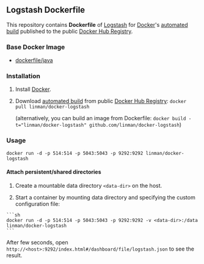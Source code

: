 ## Logstash Dockerfile


This repository contains **Dockerfile** of [Logstash](http://logstash.net/) for [Docker](https://www.docker.com/)'s [automated build](https://registry.hub.docker.com/u/linman/docker-logstash/) published to the public [Docker Hub Registry](https://registry.hub.docker.com/).


### Base Docker Image

* [dockerfile/java](http://dockerfile.github.io/#/java)


### Installation

1. Install [Docker](https://www.docker.com/).

2. Download [automated build](https://registry.hub.docker.com/u/linman/docker-logstash/) from public [Docker Hub Registry](https://registry.hub.docker.com/): `docker pull linman/docker-logstash`

   (alternatively, you can build an image from Dockerfile: `docker build -t="linman/docker-logstash" github.com/linman/docker-logstash`)


### Usage

    docker run -d -p 514:514 -p 5043:5043 -p 9292:9292 linman/docker-logstash

#### Attach persistent/shared directories

  1. Create a mountable data directory `<data-dir>` on the host.

  2. Start a container by mounting data directory and specifying the custom configuration file:

    ```sh
    docker run -d -p 514:514 -p 5043:5043 -p 9292:9292 -v <data-dir>:/data linman/docker-logstash
    ```

After few seconds, open `http://<host>:9292/index.html#/dashboard/file/logstash.json` to see the result.
